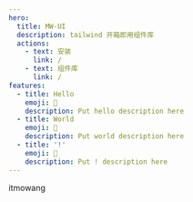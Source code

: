 ```yaml
---
hero:
  title: MW-UI
  description: tailwind 开箱即用组件库
  actions:
    - text: 安装
      link: /
    - text: 组件库
      link: /
features:
  - title: Hello
    emoji: 💎
    description: Put hello description here
  - title: World
    emoji: 🌈
    description: Put world description here
  - title: '!'
    emoji: 🚀
    description: Put ! description here
---
```


itmowang

